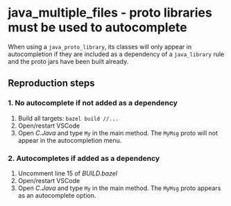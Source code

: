 # java_multiple_files - proto libraries must be used to autocomplete 

When using a `java_proto_library`, its classes will only appear in autocompletion if they are
included as a dependency of a `java_library` rule and the proto jars have been built already.

## Reproduction steps

### 1. No autocomplete if not added as a dependency

1. Build all targets: `bazel build //...`
2. Open/restart VSCode
3. Open *C.Java* and type `My` in the main method. The `MyMsg` proto will not appear in the autocompletion menu.

### 2. Autocompletes if added as a dependency

1. Uncomment line 15 of *BUILD.bazel*
2. Open/restart VSCode
3. Open *C.Java* and type `My` in the main method. The `MyMsg` proto appears as an autocomplete option.